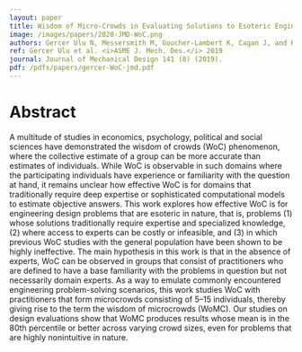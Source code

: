```yaml
---
layout: paper
title: Wisdom of Micro-Crowds in Evaluating Solutions to Esoteric Engineering Problems
image: /images/papers/2020-JMD-WoC.png
authors: Gercer Ulu N, Messersmith M, Goucher-Lambert K, Cagan J, and Kara LB.
ref: Gercer Ulu et al. <i>ASME J. Mech. Des.</i> 2019
journal: Journal of Mechanical Design 141 (8) (2019).
pdf: /pdfs/papers/gercer-WoC-jmd.pdf
---
```


# Abstract

A multitude of studies in economics, psychology, political and social sciences have demonstrated the wisdom of crowds (WoC) phenomenon, where the collective estimate of a group can be more accurate than estimates of individuals. While WoC is observable in such domains where the participating individuals have experience or familiarity with the question at hand, it remains unclear how effective WoC is for domains that traditionally require deep expertise or sophisticated computational models to estimate objective answers. This work explores how effective WoC is for engineering design problems that are esoteric in nature, that is, problems (1) whose solutions traditionally require expertise and specialized knowledge, (2) where access to experts can be costly or infeasible, and (3) in which previous WoC studies with the general population have been shown to be highly ineffective. The main hypothesis in this work is that in the absence of experts, WoC can be observed in groups that consist of practitioners who are defined to have a base familiarity with the problems in question but not necessarily domain experts. As a way to emulate commonly encountered engineering problem-solving scenarios, this work studies WoC with practitioners that form microcrowds consisting of 5–15 individuals, thereby giving rise to the term the wisdom of microcrowds (WoMC). Our studies on design evaluations show that WoMC produces results whose mean is in the 80th percentile or better across varying crowd sizes, even for problems that are highly nonintuitive in nature.
